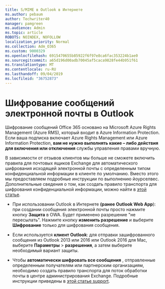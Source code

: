 ```yaml
---
title: S/MIME в Outlook в Интернете
ms.author: pebaum
author: Techwriter40
manager: pamgreen
ms.audience: Admin
ms.topic: article
ROBOTS: NOINDEX, NOFOLLOW
localization_priority: Normal
ms.collection: Adm_O365
ms.custom: 9000329
ms.openlocfilehash: 6915470655b85922f6f97e8ca6fac353224b1ae0
ms.sourcegitcommit: a65d196d00adb70045af5caca9828fe44b951f61
ms.translationtype: MT
ms.contentlocale: ru-RU
ms.lasthandoff: 09/04/2019
ms.locfileid: "36752873"
---
```

# <a name="encrypt-email-messages-in-outlook"></a>Шифрование сообщений электронной почты в Outlook

Шифрование сообщений Office 365 основано на Microsoft Azure Rights Management (Azure RMS), который входит в Azure Information Protection. Если ваша подписка включает Azure Rights Management или Azure Information Protection, **вам не нужно выполнять какие – либо действия для включения или отключения** службы управления правами вручную.

В зависимости от отзывов клиентов мы больше не сможете включить правила для почтовых ящиков Exchange для автоматического шифрования исходящей электронной почты с определенным типом конфиденциальной информации в клиенте по умолчанию. Вместо этого мы предоставляем подробные инструкции по выполнению йоурселвес. Дополнительные сведения о том, как создать правило транспорта для шифрования конфиденциальной информации, можно найти в [этой статье](https://aka.ms/OmeEtr).

- При использовании Outlook в Интернете **(ранее Outlook Web App**): при создании сообщения электронной почты просто нажмите кнопку **Защита** в OWA. Будет применено разрешение "не пересылать". Нажмите кнопку **изменить разрешение** и выберите **Шифрование** только для шифрования сообщения.

- Если используется **клиент Outlook**: для отправки зашифрованного сообщения из Outlook 2013 или 2016 или Outlook 2016 для Mac, выберите **Параметры** > **разрешения**, а затем выберите необходимый вариант защиты.

- Чтобы **автоматически шифровать все сообщения** , отправленные определенным получателям или партнерским организациям, необходимо создать правило транспорта для поток обработки почты в центре администрирования Exchange. Подробные инструкции приведены в [этой статье support](https://docs.microsoft.com/office365/securitycompliance/define-mail-flow-rules-to-encrypt-email#create-a-mail-flow-rule-to-encrypt-email-messages-with-the-new-ome-capabilities).

